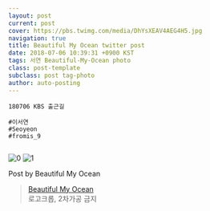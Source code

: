 ```yaml
---
layout: post
current: post
cover: https://pbs.twimg.com/media/DhYsXEAV4AEG4H5.jpg
navigation: true
title: Beautiful My Ocean twitter post
date: 2018-07-06 10:39:31 +0900 KST
tags: 서연 Beautiful-My-Ocean photo
class: post-template
subclass: post tag-photo
author: auto-posting
---
```


```  
180706 KBS 출근길  
  
#이서연  
#Seoyeon  
#fromis_9  
  

```

![0](https://pbs.twimg.com/media/DhYsV5kVMAAKllO.jpg)
![1](https://pbs.twimg.com/media/DhYsXEAV4AEG4H5.jpg)


Post by Beautiful My Ocean

> [Beautiful My Ocean](https://twitter.com/BMO_fromis)  
  로고크롭, 2차가공 금지